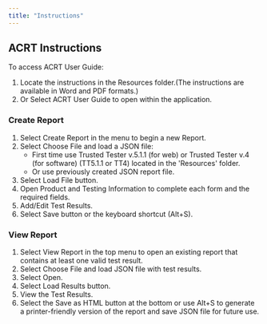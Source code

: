 ```yaml
---
title: "Instructions"
---
```


## ACRT Instructions

To access ACRT User Guide:

1. Locate the instructions in the Resources folder.(The instructions are available in Word and PDF formats.)
2. Or Select ACRT User Guide to open within the application.

### Create Report

1. Select Create Report in the menu to begin a new Report.
2. Select Choose File and load a JSON file:
    - First time use Trusted Tester v.5.1.1 (for web) or Trusted Tester v.4 (for software) (TT5.1.1 or TT4) located in the 'Resources' folder.
    - Or use previously created JSON report file.
3. Select Load File button.
4. Open Product and Testing Information to complete each form and the required fields.
5. Add/Edit Test Results.
6. Select Save button or the keyboard shortcut (Alt+S).

### View Report

1. Select View Report in the top menu to open an existing report that contains at least one valid test result.
2. Select Choose File and load JSON file with test results.
3. Select Open.
4. Select Load Results button.
5. View the Test Results.
6. Select the Save as HTML button at the bottom or use Alt+S to generate a printer-friendly version of the report and save JSON file for future use.
